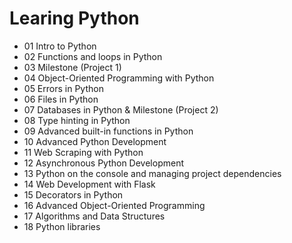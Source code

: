 # Learing Python

- 01 Intro to Python
- 02 Functions and loops in Python
- 03 Milestone (Project 1)
- 04 Object-Oriented Programming with Python
- 05 Errors in Python
- 06 Files in Python
- 07 Databases in Python & Milestone (Project 2)
- 08 Type hinting in Python
- 09 Advanced built-in functions in Python
- 10 Advanced Python Development
- 11 Web Scraping with Python
- 12 Asynchronous Python Development
- 13 Python on the console and managing project dependencies
- 14 Web Development with Flask
- 15 Decorators in Python
- 16 Advanced Object-Oriented Programming
- 17 Algorithms and Data Structures
- 18 Python libraries
